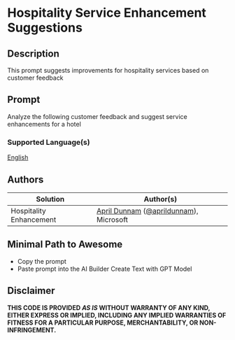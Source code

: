 # Hospitality Service Enhancement Suggestions

## Description

This prompt suggests improvements for hospitality services based on customer feedback

## Prompt

Analyze the following customer feedback and suggest service enhancements for a hotel <text>

### Supported Language(s)

[English](./en-us/prompt.md)

## Authors

Solution|Author(s)
--------|---------
Hospitality Enhancement | [April Dunnam](https://github.com/aprildunnam) ([@aprildunnam](https://twitter.com/aprildunnam)), Microsoft

## Minimal Path to Awesome

* Copy the prompt
* Paste prompt into the AI Builder Create Text with GPT Model

## Disclaimer

**THIS CODE IS PROVIDED *AS IS* WITHOUT WARRANTY OF ANY KIND, EITHER EXPRESS OR IMPLIED, INCLUDING ANY IMPLIED WARRANTIES OF FITNESS FOR A PARTICULAR PURPOSE, MERCHANTABILITY, OR NON-INFRINGEMENT.**
